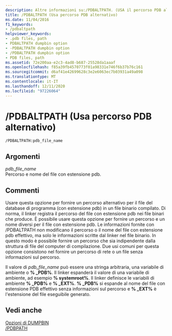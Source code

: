 ```yaml
---
description: Altre informazioni su:/PDBALTPATH. (USA il percorso PDB alternativo)
title: /PDBALTPATH (Usa percorso PDB alternativo)
ms.date: 11/04/2016
f1_keywords:
- /pdbaltpath
helpviewer_keywords:
- .pdb files, path
- PDBALTPATH dumpbin option
- -PDBALTPATH dumpbin option
- /PDBALTPATH dumpbin option
- PDB files, path
ms.assetid: 72e200aa-e2c3-4ad8-b687-25528da1aaaf
ms.openlocfilehash: f85a39fb4570773f01a98331e746f6b37b76c161
ms.sourcegitcommit: d6af41e42699628c3e2e6063ec7b03931a49a098
ms.translationtype: MT
ms.contentlocale: it-IT
ms.lasthandoff: 12/11/2020
ms.locfileid: "97226064"
---
```

# <a name="pdbaltpath-use-alternate-pdb-path"></a>/PDBALTPATH (Usa percorso PDB alternativo)

```
/PDBALTPATH:pdb_file_name
```

## <a name="arguments"></a>Argomenti

*pdb_file_name*<br/>
Percorso e nome del file con estensione pdb.

## <a name="remarks"></a>Commenti

Usare questa opzione per fornire un percorso alternativo per il file del database di programma (con estensione pdb) in un file binario compilato. Di norma, il linker registra il percorso del file con estensione pdb nei file binari che produce. È possibile usare questa opzione per fornire un percorso e un nome diversi per il file con estensione pdb. Le informazioni fornite con /PDBALTPATH non modificano il percorso o il nome del file con estensione pdb effettivo, ma solo le informazioni scritte dal linker nel file binario. In questo modo è possibile fornire un percorso che sia indipendente dalla struttura di file del computer di compilazione. Due usi comuni per questa opzione consistono nel fornire un percorso di rete o un file senza informazioni sul percorso.

Il valore di *pdb_file_name* può essere una stringa arbitraria, una variabile di ambiente o **% _PDB%**. Il linker espanderà il valore di una variabile di ambiente, ad esempio **% systemroot%**. Il linker definisce le variabili di ambiente **% _PDB%** e **% _EXT%**. **% _PDB%** si espande al nome del file con estensione PDB effettivo senza informazioni sul percorso e **% _EXT%** è l'estensione del file eseguibile generato.

## <a name="see-also"></a>Vedi anche

[Opzioni di DUMPBIN](dumpbin-options.md)<br/>
[/PDBPATH](pdbpath.md)
